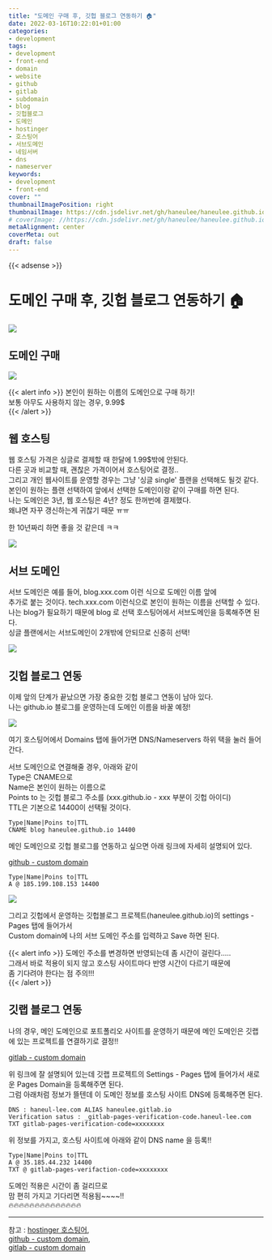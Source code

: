 ```yaml
---
title: "도메인 구매 후, 깃헙 블로그 연동하기 🏠"
date: 2022-03-16T10:22:01+01:00
categories: 
- development
tags: 
- development
- front-end
- domain
- website
- github
- gitlab
- subdomain
- blog
- 깃헙블로그
- 도메인
- hostinger
- 호스팅어
- 서브도메인
- 네임서버
- dns
- nameserver
keywords: 
- development
- front-end
cover: ""
thumbnailImagePosition: right
thumbnailImage: https://cdn.jsdelivr.net/gh/haneulee/haneulee.github.io/img/post/blog/hostinger-3.png
# coverImage: //https://cdn.jsdelivr.net/gh/haneulee/haneulee.github.io/img/post/hugo/github-site.png
metaAlignment: center
coverMeta: out
draft: false
---
```


<!--toc-->

{{< adsense >}}


# 도메인 구매 후, 깃헙 블로그 연동하기 🏠

![](https://cdn.jsdelivr.net/gh/haneulee/haneulee.github.io/img/post/blog/hostinger-3.png)

## 도메인 구매

![](https://cdn.jsdelivr.net/gh/haneulee/haneulee.github.io/img/post/blog/hostinger-2.png)

{{< alert info >}}
본인이 원하는 이름의 도메인으로 구매 하기!  
보통 아무도 사용하지 않는 경우, 9.99$  
{{< /alert >}}

## 웹 호스팅

웹 호스팅 가격은 싱글로 결제할 때 한달에 1.99$밖에 안된다.  
다른 곳과 비교할 때, 괜찮은 가격이어서 호스팅어로 결정..  
그리고 개인 웹사이트를 운영할 경우는 그냥 '싱글 single' 플랜을 선택해도 될것 같다.  
본인이 원하는 플랜 선택하여 앞에서 선택한 도메인이랑 같이 구매를 하면 된다.  
나는 도메인은 3년, 웹 호스팅은 4년? 정도 한꺼번에 결제했다.  
왜냐면 자꾸 갱신하는게 귀찮기 때문 ㅠㅠ  

한 10년짜리 하면 좋을 것 같은데 ㅋㅋ  

![](https://cdn.jsdelivr.net/gh/haneulee/haneulee.github.io/img/post/blog/hostinger-1.png)

## 서브 도메인

서브 도메인은 예를 들어, blog.xxx.com 이런 식으로 도메인 이름 앞에   
추가로 붙는 것이다. tech.xxx.com 이런식으로 본인이 원하는 이름을 선택할 수 있다.  
나는 blog가 필요하기 때문에 blog 로 선택
호스팅어에서 서브도메인을 등록해주면 된다.  
싱글 플랜에서는 서브도메인이 2개밖에 안되므로 신중히 선택!  


![](https://cdn.jsdelivr.net/gh/haneulee/haneulee.github.io/img/post/blog/hostinger-5.png)


## 깃헙 블로그 연동

이제 앞의 단계가 끝났으면 가장 중요한 깃헙 블로그 연동이 남아 있다.  
나는 github.io 블로그를 운영하는데 도메인 이름을 바꿀 예정!  

![](https://cdn.jsdelivr.net/gh/haneulee/haneulee.github.io/img/post/blog/hostinger-4.png)

여기 호스팅어에서 Domains 탭에 들어가면 DNS/Nameservers 하위 택을 눌러 들어간다.  

서브 도메인으로 연결해줄 경우, 아래와 같이  
Type은 CNAME으로  
Name은 본인이 원하는 이름으로  
Points to 는 깃헙 블로그 주소를 (xxx.github.io - xxx 부분이 깃헙 아이디)  
TTL은 기본으로 14400이 선택될 것이다.  

```
Type|Name|Poins to|TTL
CNAME blog haneulee.github.io 14400
```

메인 도메인으로 깃헙 블로그를 연동하고 싶으면
아래 링크에 자세히 설명되어 있다.

[github - custom domain](https://docs.github.com/en/pages/configuring-a-custom-domain-for-your-github-pages-site/managing-a-custom-domain-for-your-github-pages-site)
```
Type|Name|Poins to|TTL
A @ 185.199.108.153 14400
```

![](https://cdn.jsdelivr.net/gh/haneulee/haneulee.github.io/img/post/blog/github-1.png)

그리고 깃헙에서 운영하는 깃헙블로그 프로젝트(haneulee.github.io)의 settings - Pages 탭에 들어가서  
Custom domain에 나의 서브 도메인 주소를 입력하고 Save 하면 된다.  


{{< alert info >}}
도메인 주소를 변경하면 반영되는데 좀 시간이 걸린다.....  
그래서 바로 적용이 되지 않고 호스팅 사이트마다 반영 시간이 다르기 때문에  
좀 기다려야 한다는 점 주의!!!  
{{< /alert >}}



## 깃랩 블로그 연동

나의 경우, 메인 도메인으로 포트폴리오 사이트를 운영하기 때문에 메인 도메인은 깃랩에 있는 프로젝트를 연결하기로 결정!!  

[gitlab - custom domain](https://bitek.dev/blog/custom-subdomain-namecheap-gitlab-pages/)

위 링크에 잘 설명되어 있는데 깃랩 프로젝트의 Settings - Pages 탭에 들어가서 새로운 Pages Domain을 등록해주면 된다.  
그럼 아래처럼 정보가 뜰텐데 이 도메인 정보를 호스팅 사이트 DNS에 등록해주면 된다.  

```
DNS : haneul-lee.com ALIAS haneulee.gitlab.io
Verification satus : _gitlab-pages-verification-code.haneul-lee.com TXT gitlab-pages-verification-code=xxxxxxxx
```

위 정보를 가지고, 
호스팅 사이트에 아래와 같이 DNS name 을 등록!!  

```
Type|Name|Poins to|TTL
A @ 35.185.44.232 14400
TXT @ gitlab-pages-verifaction-code=xxxxxxxx
```

도메인 적용은 시간이 좀 걸리므로  
맘 편히 가지고 기다리면 적용됨~~~~!!  
🔥🔥🔥🔥🔥🔥🔥🔥🔥🔥🔥🔥🔥🔥  




---

참고 :
[hostinger 호스팅어](https://www.hostinger.com/),  
[github - custom domain](https://docs.github.com/en/pages/configuring-a-custom-domain-for-your-github-pages-site/managing-a-custom-domain-for-your-github-pages-site),  
[gitlab - custom domain](https://bitek.dev/blog/custom-subdomain-namecheap-gitlab-pages/)  
